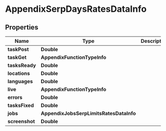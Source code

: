 # AppendixSerpDaysRatesDataInfo


## Properties

| Name | Type | Description | Notes |
|------------ | ------------- | ------------- | -------------|
**taskPost** | **Double** |  |[optional]|
**taskGet** | **AppendixFunctionTypeInfo** |  |[optional]|
**tasksReady** | **Double** |  |[optional]|
**locations** | **Double** |  |[optional]|
**languages** | **Double** |  |[optional]|
**live** | **AppendixFunctionTypeInfo** |  |[optional]|
**errors** | **Double** |  |[optional]|
**tasksFixed** | **Double** |  |[optional]|
**jobs** | **AppendixJobsSerpLimitsRatesDataInfo** |  |[optional]|
**screenshot** | **Double** |  |[optional]|